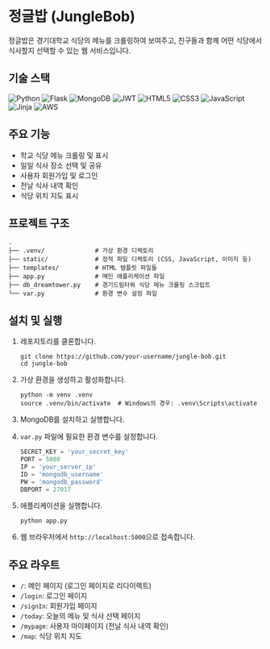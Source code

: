 # 정글밥 (JungleBob)

정글밥은 경기대학교 식당의 메뉴를 크롤링하여 보여주고, 친구들과 함께 어떤 식당에서 식사할지 선택할 수 있는 웹 서비스입니다.

## 기술 스택

![Python](https://img.shields.io/badge/python-3670A0?style=for-the-badge&logo=python&logoColor=ffdd54)
![Flask](https://img.shields.io/badge/flask-%23000.svg?style=for-the-badge&logo=flask&logoColor=white)
![MongoDB](https://img.shields.io/badge/MongoDB-%234ea94b.svg?style=for-the-badge&logo=mongodb&logoColor=white)
![JWT](https://img.shields.io/badge/JWT-black?style=for-the-badge&logo=JSON%20web%20tokens)
![HTML5](https://img.shields.io/badge/html5-%23E34F26.svg?style=for-the-badge&logo=html5&logoColor=white)
![CSS3](https://img.shields.io/badge/css3-%231572B6.svg?style=for-the-badge&logo=css3&logoColor=white)
![JavaScript](https://img.shields.io/badge/javascript-%23323330.svg?style=for-the-badge&logo=javascript&logoColor=%23F7DF1E)
![Jinja](https://img.shields.io/badge/jinja-white.svg?style=for-the-badge&logo=jinja&logoColor=black)
![AWS](https://img.shields.io/badge/AWS-%23FF9900.svg?style=for-the-badge&logo=amazon-aws&logoColor=white)

## 주요 기능

- 학교 식당 메뉴 크롤링 및 표시
- 일일 식사 장소 선택 및 공유
- 사용자 회원가입 및 로그인
- 전날 식사 내역 확인
- 식당 위치 지도 표시

## 프로젝트 구조

```
.
├── .venv/              # 가상 환경 디렉토리
├── static/             # 정적 파일 디렉토리 (CSS, JavaScript, 이미지 등)
├── templates/          # HTML 템플릿 파일들
├── app.py              # 메인 애플리케이션 파일
├── db_dreamtower.py    # 경기드림타워 식당 메뉴 크롤링 스크립트
└── var.py              # 환경 변수 설정 파일
```

## 설치 및 실행

1. 레포지토리를 클론합니다.
   ```
   git clone https://github.com/your-username/jungle-bob.git
   cd jungle-bob
   ```

2. 가상 환경을 생성하고 활성화합니다.
   ```
   python -m venv .venv
   source .venv/bin/activate  # Windows의 경우: .venv\Scripts\activate
   ```
3. MongoDB를 설치하고 실행합니다.

4. `var.py` 파일에 필요한 환경 변수를 설정합니다.
   ```python
   SECRET_KEY = 'your_secret_key'
   PORT = 5000
   IP = 'your_server_ip'
   ID = 'mongodb_username'
   PW = 'mongodb_password'
   DBPORT = 27017
   ```

5. 애플리케이션을 실행합니다.
   ```
   python app.py
   ```

6. 웹 브라우저에서 `http://localhost:5000`으로 접속합니다.

## 주요 라우트

- `/`: 메인 페이지 (로그인 페이지로 리다이렉트)
- `/login`: 로그인 페이지
- `/signIn`: 회원가입 페이지
- `/today`: 오늘의 메뉴 및 식사 선택 페이지
- `/mypage`: 사용자 마이페이지 (전날 식사 내역 확인)
- `/map`: 식당 위치 지도

